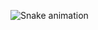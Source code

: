 ![Snake animation](https://github.com/Talita_GD/Talita_GD/blob/output/github-contribution-grid-snake.svg)
